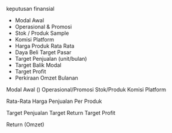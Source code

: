 keputusan finansial

- Modal Awal
- Operasional & Promosi
- Stok / Produk Sample
- Komisi Platform
- Harga Produk Rata Rata
- Daya Beli Target Pasar
- Target Penjualan (unit/bulan)
- Target Balik Modal
- Target Profit
- Perkiraan Omzet Bulanan





Modal Awal ()
Operasional/Promosi
Stok/Produk
Komisi Platform

Rata-Rata Harga Penjualan Per Produk

Target Penjualan
Target Return 
Target Profit



Return (Omzet)